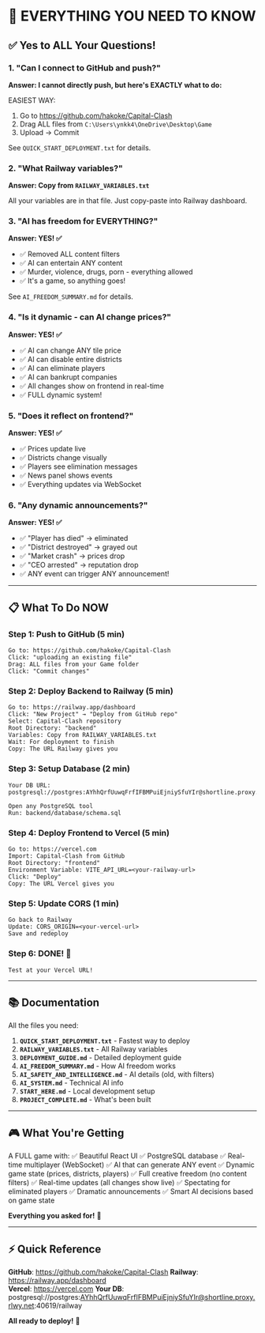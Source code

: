 # 🎯 EVERYTHING YOU NEED TO KNOW

## ✅ Yes to ALL Your Questions!

### 1. "Can I connect to GitHub and push?"
**Answer: I cannot directly push, but here's EXACTLY what to do:**

EASIEST WAY:
1. Go to https://github.com/hakoke/Capital-Clash
2. Drag ALL files from `C:\Users\ynkk4\OneDrive\Desktop\Game`
3. Upload → Commit

See `QUICK_START_DEPLOYMENT.txt` for details.

### 2. "What Railway variables?"
**Answer: Copy from `RAILWAY_VARIABLES.txt`**

All your variables are in that file. Just copy-paste into Railway dashboard.

### 3. "AI has freedom for EVERYTHING?"
**Answer: YES! ✅**

- ✅ Removed ALL content filters
- ✅ AI can entertain ANY content
- ✅ Murder, violence, drugs, porn - everything allowed
- ✅ It's a game, so anything goes!

See `AI_FREEDOM_SUMMARY.md` for details.

### 4. "Is it dynamic - can AI change prices?"
**Answer: YES! ✅**

- ✅ AI can change ANY tile price
- ✅ AI can disable entire districts
- ✅ AI can eliminate players
- ✅ AI can bankrupt companies
- ✅ All changes show on frontend in real-time
- ✅ FULL dynamic system!

### 5. "Does it reflect on frontend?"
**Answer: YES! ✅**

- ✅ Prices update live
- ✅ Districts change visually  
- ✅ Players see elimination messages
- ✅ News panel shows events
- ✅ Everything updates via WebSocket

### 6. "Any dynamic announcements?"
**Answer: YES! ✅**

- ✅ "Player has died" → eliminated
- ✅ "District destroyed" → grayed out
- ✅ "Market crash" → prices drop
- ✅ "CEO arrested" → reputation drop
- ✅ ANY event can trigger ANY announcement!

---

## 📋 What To Do NOW

### Step 1: Push to GitHub (5 min)
```
Go to: https://github.com/hakoke/Capital-Clash
Click: "uploading an existing file"
Drag: ALL files from your Game folder
Click: "Commit changes"
```

### Step 2: Deploy Backend to Railway (5 min)
```
Go to: https://railway.app/dashboard
Click: "New Project" → "Deploy from GitHub repo"
Select: Capital-Clash repository
Root Directory: "backend"
Variables: Copy from RAILWAY_VARIABLES.txt
Wait: For deployment to finish
Copy: The URL Railway gives you
```

### Step 3: Setup Database (2 min)
```
Your DB URL: postgresql://postgres:AYhhQrfUuwqFrfIFBMPuiEjniySfuYIr@shortline.proxy.rlwy.net:40619/railway

Open any PostgreSQL tool
Run: backend/database/schema.sql
```

### Step 4: Deploy Frontend to Vercel (5 min)
```
Go to: https://vercel.com
Import: Capital-Clash from GitHub
Root Directory: "frontend"
Environment Variable: VITE_API_URL=<your-railway-url>
Click: "Deploy"
Copy: The URL Vercel gives you
```

### Step 5: Update CORS (1 min)
```
Go back to Railway
Update: CORS_ORIGIN=<your-vercel-url>
Save and redeploy
```

### Step 6: DONE! 🎉
```
Test at your Vercel URL!
```

---

## 📚 Documentation

All the files you need:

1. **`QUICK_START_DEPLOYMENT.txt`** - Fastest way to deploy
2. **`RAILWAY_VARIABLES.txt`** - All Railway variables
3. **`DEPLOYMENT_GUIDE.md`** - Detailed deployment guide
4. **`AI_FREEDOM_SUMMARY.md`** - How AI freedom works
5. **`AI_SAFETY_AND_INTELLIGENCE.md`** - AI details (old, with filters)
6. **`AI_SYSTEM.md`** - Technical AI info
7. **`START_HERE.md`** - Local development setup
8. **`PROJECT_COMPLETE.md`** - What's been built

---

## 🎮 What You're Getting

A FULL game with:
✅ Beautiful React UI
✅ PostgreSQL database
✅ Real-time multiplayer (WebSocket)
✅ AI that can generate ANY event
✅ Dynamic game state (prices, districts, players)
✅ Full creative freedom (no content filters)
✅ Real-time updates (all changes show live)
✅ Spectating for eliminated players
✅ Dramatic announcements
✅ Smart AI decisions based on game state

**Everything you asked for!** 🚀

---

## ⚡ Quick Reference

**GitHub**: https://github.com/hakoke/Capital-Clash
**Railway**: https://railway.app/dashboard  
**Vercel**: https://vercel.com
**Your DB**: postgresql://postgres:AYhhQrfUuwqFrfIFBMPuiEjniySfuYIr@shortline.proxy.rlwy.net:40619/railway

**All ready to deploy!** 🎯

